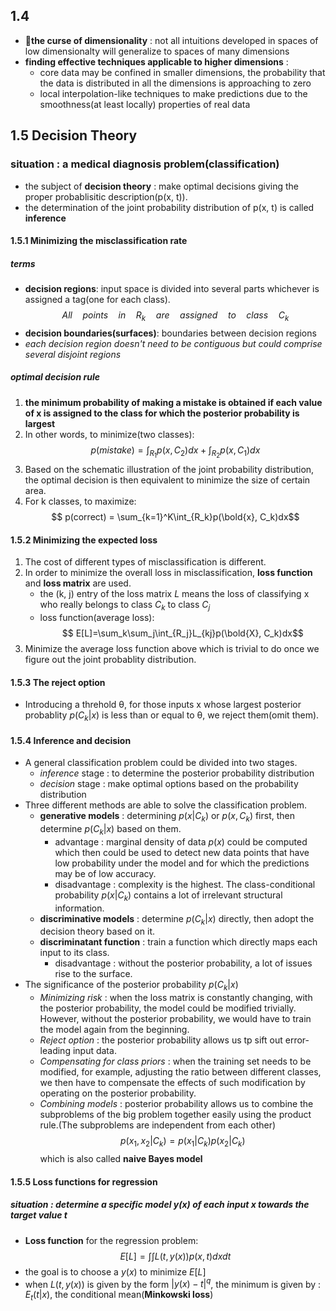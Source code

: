 ## 1.4
- **the curse of dimensionality** : not all intuitions developed in spaces of low dimensionalty will generalize to spaces of many dimensions
- **finding effective techniques applicable to higher dimensions** : 
    - core data may be confined in smaller dimensions, the probability that the data is distributed in all the dimensions is approaching to zero
    - local interpolation-like techniques to make predictions due to the smoothness(at least locally) properties of real data

## 1.5 Decision Theory
### situation : a medical diagnosis problem(classification)
- the subject of **decision theory** : make optimal decisions giving the proper probablisitic description(p(x, t)).
- the determination of the joint probability distribution of p(x, t) is called **inference**
#### 1.5.1 Minimizing the misclassification rate
##### terms
- **decision regions**: input space is divided into several parts whichever is assigned a tag(one for each class). 
$$All\quad points\quad in \quad R_k\quad are\quad assigned\quad to\quad class\quad C_k$$
- **decision boundaries(surfaces)**: boundaries between decision regions
- *each decision region doesn't need to be contiguous but could comprise several disjoint regions*
##### optimal decision rule
1. **the minimum probability of making a mistake is obtained if each value of x is assigned to the class for which the posterior probability is largest**
2. In other words, to minimize(two classes):
$$ p(mistake)=\int_{R_1}p(x, C_2)dx+\int_{R_2}p(x, C_1)dx$$
3. Based on the schematic illustration of the joint probability distribution, the optimal decision is then equivalent to minimize the size of certain area.
4. For k classes, to maximize:
$$ p(correct) = \sum_{k=1}^K\int_{R_k}p(\bold{x}, C_k)dx$$
#### 1.5.2 Minimizing the expected loss
1. The cost of different types of misclassification is different.
2. In order to minimize the overall loss in misclassification, **loss function** and **loss matrix** are used.
    - the (k, j) entry of the loss matrix $L$ means the loss of classifying x who really belongs to class $C_k$ to class $C_j$
    - loss function(average loss):
    $$ E[L]=\sum_k\sum_j\int_{R_j}L_{kj}p(\bold{X}, C_k)dx$$
3. Minimize the average loss function above which is trivial to do once we figure out the joint probablity distribution.
#### 1.5.3 The reject option
- Introducing a threhold θ, for those inputs x whose largest posterior probablity $p(C_k|x)$ is less than or equal to θ, we reject them(omit them).
#### 1.5.4 Inference and decision
- A general classification problem could be divided into two stages.
    - *inference* stage : to determine the posterior probability distribution 
    - *decision* stage : make optimal options based on the probability distribution
- Three different methods are able to solve the classification problem.
    - **generative models** : determining $p(x|C_k)$ or $p(x, C_k)$ first, then determine $p(C_k|x)$ based on them.
        - advantage : marginal density of data $p(x)$ could be computed which then could be used to detect new data points that have low probability under the model and for which the predictions may be of low accuracy.
        - disadvantage : complexity is the highest. The class-conditional probability $p(x|C_k)$ contains a lot of irrelevant structural information.
    - **discriminative models** : determine $p(C_k|x)$ directly, then adopt the decision theory based on it.
    - **discriminatant function** : train a function which directly maps each input to its class.
        - disadvantage : without the posterior probability, a lot of issues rise to the surface.
- The significance of the posterior probability $p(C_k|x)$
    - *Minimizing risk* : when the loss matrix is constantly changing, with the posterior probability, the model could be modified trivially. However, without the posterior probability, we would have to train the model again from the beginning.
    - *Reject option* : the posterior probability allows us tp sift out error-leading input data.
    - *Compensating for class priors* : when the training set needs to be modified, for example, adjusting the ratio between different classes, we then have to compensate the effects of such modification by operating on the posterior probability.
    - *Combining models* : posterior probability allows us to combine the subproblems of the big problem together easily using the product rule.(The subproblems are independent from each other)
    $$ p(x_1, x_2 | C_k) = p(x_1|C_k)p(x_2|C_k)$$
    which is also called **naive Bayes model**
#### 1.5.5 Loss functions for regression
##### situation : determine a specific model $y(x)$ of each input x towards the target value t
- **Loss function** for the regression problem:
$$ E[L]=\int\int{L(t, y(x))p(x, t)dxdt}$$
- the goal is to choose a $y(x)$ to minimize $E[L]$
- when $L(t, y(x))$ is given by the form $|y(x)-t|^q$, the minimum is given by : $E_t(t|x)$, the conditional mean(**Minkowski loss**)
